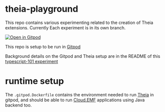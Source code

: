 # theia-playground
This repo contains various experimenting related to the creation of Theia extensions. 
Currently Each experiment is in its own branch.

[![Open in Gitpod](https://gitpod.io/button/open-in-gitpod.svg)](https://gitpod.io/#https://github.com/metadatadriven/theia-playground.git)

This repo is setup to be run in [Gitpod](https://www.gitpod.io/)

Background details on the Gitpod and Theia setup are in the README of this [typescript-101 experiment](https://github.com/metadatadriven/typescript-101/tree/experiment/smalcolm/theia-blueprint)

# runtime setup

The `.gitpod.Dockerfile` contains the environment needed to run [Theia](https://theia-ide.org/) in gitpod, and should be able to run [Cloud.EMF](https://eclipse.dev/emfcloud/) applications using Java backend too.



